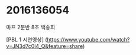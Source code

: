 # 2016136054


마프 2분반 8조 백송희

[PBL 1 시연영상] (https://www.youtube.com/watch?v=JN3d7c0i4_Q&feature=share)
